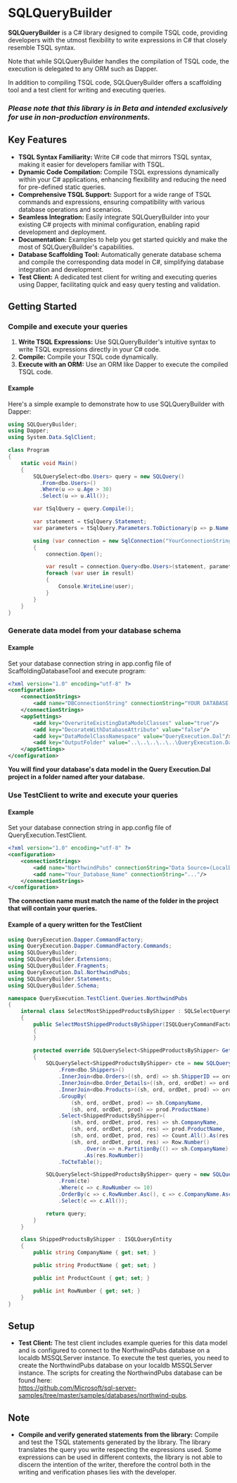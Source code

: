 # SQLQueryBuilder

**SQLQueryBuilder** is a C# library designed to compile TSQL code, providing developers with the utmost flexibility to write expressions in C# that closely resemble TSQL syntax.  

Note that while SQLQueryBuilder handles the compilation of TSQL code, the execution is delegated to any ORM such as Dapper.

In addition to compiling TSQL code, SQLQueryBuilder offers a scaffolding tool and a test client for writing and executing queries.

### ***Please note that this library is in Beta and intended exclusively for use in non-production environments.***

## Key Features

- **TSQL Syntax Familiarity:** Write C# code that mirrors TSQL syntax, making it easier for developers familiar with TSQL.
- **Dynamic Code Compilation:** Compile TSQL expressions dynamically within your C# applications, enhancing flexibility and reducing the need for pre-defined static queries.
- **Comprehensive TSQL Support:** Support for a wide range of TSQL commands and expressions, ensuring compatibility with various database operations and scenarios.
- **Seamless Integration:** Easily integrate SQLQueryBuilder into your existing C# projects with minimal configuration, enabling rapid development and deployment.
- **Documentation:** Examples to help you get started quickly and make the most of SQLQueryBuilder's capabilities.
- **Database Scaffolding Tool:** Automatically generate database schema and compile the corresponding data model in C#, simplifying database integration and development.
- **Test Client:** A dedicated test client for writing and executing queries using Dapper, facilitating quick and easy query testing and validation.

## Getting Started

### Compile and execute your queries

1. **Write TSQL Expressions:** Use SQLQueryBuilder's intuitive syntax to write TSQL expressions directly in your C# code.
2. **Compile:** Compile your TSQL code dynamically.
3. **Execute with an ORM:** Use an ORM like Dapper to execute the compiled TSQL code.

#### Example

Here's a simple example to demonstrate how to use SQLQueryBuilder with Dapper:

```csharp
using SQLQueryBuilder;
using Dapper;
using System.Data.SqlClient;

class Program
{
    static void Main()
    {
        SQLQuerySelect<dbo.Users> query = new SQLQuery()
          .From<dbo.Users>()
          .Where(u => u.Age > 30)
          .Select(u => u.All());

        var tSqlQuery = query.Compile();

        var statement = tSqlQuery.Statement;
        var parameters = tSqlQuery.Parameters.ToDictionary(p => p.Name, p => p.Value);

        using (var connection = new SqlConnection("YourConnectionString"))
        {
            connection.Open();

            var result = connection.Query<dbo.Users>(statement, parameters);
            foreach (var user in result)
            {
                Console.WriteLine(user);
            }
        }
    }
}
```

### Generate data model from your database schema

#### Example

Set your database connection string in app.config file of ScaffoldingDatabaseTool and execute program:

```xml
<?xml version="1.0" encoding="utf-8" ?>
<configuration>
	<connectionStrings>
		<add name="DBConnectionString" connectionString="YOUR DATABASE CONNECTION STRING" />
	</connectionStrings>
	<appSettings>
		<add key="OverwriteExistingDataModelClasses" value="true"/>
		<add key="DecorateWithDatabaseAttribute" value="false"/>
		<add key="DataModelClassNamespace" value="QueryExecution.Dal"/>
		<add key="OutputFolder" value="..\..\..\..\..\QueryExecution.Dal\Dal"/>
	</appSettings>
</configuration>
```
**You will find your database's data model in the Query Execution.Dal project in a folder named after your database.**
   
### Use TestClient to write and execute your queries

#### Example

Set your database connection string in app.config file of QueryExecution.TestClient.  

```xml
<?xml version="1.0" encoding="utf-8" ?>
<configuration>
	<connectionStrings>
		<add name="NorthwindPubs" connectionString="Data Source=(LocalDb)\MSSQLLocalDB;Initial Catalog=NorthwindPubs;Integrated Security=SSPI;" />
		<add name="Your_Database_Name" connectionString="..."/>
	</connectionStrings>
</configuration>
```
**The connection name must match the name of the folder in the project that will contain your queries.**

#### Example of a query written for the TestClient  

```csharp
using QueryExecution.Dapper.CommandFactory;
using QueryExecution.Dapper.CommandFactory.Commands;
using SQLQueryBuilder;
using SQLQueryBuilder.Extensions;
using SQLQueryBuilder.Fragments;
using QueryExecution.Dal.NorthwindPubs;
using SQLQueryBuilder.Statements;
using SQLQueryBuilder.Schema;

namespace QueryExecution.TestClient.Queries.NorthwindPubs
{
    internal class SelectMostShippedProductsByShipper : SQLSelectQueryCommand<ShippedProductsByShipper>
    {
        public SelectMostShippedProductsByShipper(ISQLQueryCommandFactory commandFactory) : base(commandFactory)
        {
        }

        protected override SQLQuerySelect<ShippedProductsByShipper> GetQuerySelect()
        {
            SQLQuerySelect<ShippedProductsByShipper> cte = new SQLQuery()
                .From<dbo.Shippers>()
                .InnerJoin<dbo.Orders>((sh, ord) => sh.ShipperID == ord.ShipVia)
                .InnerJoin<dbo.Order_Details>((sh, ord, ordDet) => ord.OrderID == ordDet.OrderID)
                .InnerJoin<dbo.Products>((sh, ord, ordDet, prod) => ordDet.ProductID == prod.ProductID)
                .GroupBy(
                    (sh, ord, ordDet, prod) => sh.CompanyName,
                    (sh, ord, ordDet, prod) => prod.ProductName)
                .Select<ShippedProductsByShipper>(
                    (sh, ord, ordDet, prod, res) => sh.CompanyName,
                    (sh, ord, ordDet, prod, res) => prod.ProductName,
                    (sh, ord, ordDet, prod, res) => Count.All().As(res.ProductCount),
                    (sh, ord, ordDet, prod, res) => Row.Number()
                        .Over(n => n.PartitionBy(() => sh.CompanyName).OrderBy(() => Count.All().Desc()))
                        .As(res.RowNumber))
                .ToCteTable();

            SQLQuerySelect<ShippedProductsByShipper> query = new SQLQuery()
                .From(cte)
                .Where(c => c.RowNumber <= 10)
                .OrderBy(c => c.RowNumber.Asc(), c => c.CompanyName.Asc())
                .Select(c => c.All());

            return query;
        }
    }

    class ShippedProductsByShipper : ISQLQueryEntity
    {
        public string CompanyName { get; set; }

        public string ProductName { get; set; }

        public int ProductCount { get; set; }

        public int RowNumber { get; set; }
    }
}
```

## Setup

- **Test Client:** The test client includes example queries for this data model and is configured to connect to the NorthwindPubs database on a localdb MSSQLServer instance. To execute the test queries, you need to create the NorthwindPubs database on your localdb MSSQLServer instance. 
  The scripts for creating the NorthwindPubs database can be found here:  
  https://github.com/Microsoft/sql-server-samples/tree/master/samples/databases/northwind-pubs.

## Note

- **Compile and verify generated statements from the library:** Compile and test the TSQL statements generated by the library. The library translates the query you write respecting the expressions used. Some expressions can be used in different contexts, the library is not able to discern the intention of the writer, therefore the control both in the writing and verification phases lies with the developer.
